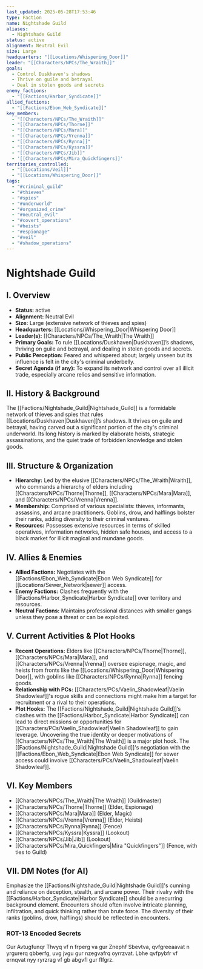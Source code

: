 ```yaml
---
last_updated: 2025-05-28T17:53:46
type: Faction
name: Nightshade Guild
aliases:
  - Nightshade Guild
status: active
alignment: Neutral Evil
size: Large
headquarters: "[[Locations/Whispering_Door]]"
leader: "[[Characters/NPCs/The_Wraith]]"
goals:
  - Control Duskhaven's shadows
  - Thrive on guile and betrayal
  - Deal in stolen goods and secrets
enemy_factions:
  - "[[Factions/Harbor_Syndicate]]"
allied_factions:
  - "[[Factions/Ebon_Web_Syndicate]]"
key_members:
  - "[[Characters/NPCs/The_Wraith]]"
  - "[[Characters/NPCs/Thorne]]"
  - "[[Characters/NPCs/Mara]]"
  - "[[Characters/NPCs/Vrenna]]"
  - "[[Characters/NPCs/Rynna]]"
  - "[[Characters/NPCs/Kyssra]]"
  - "[[Characters/NPCs/Jib]]"
  - '[[Characters/NPCs/Mira_Quickfingers]]'
territories_controlled:
  - "[[Locations/Veil]]"
  - "[[Locations/Whispering_Door]]"
tags:
  - "#criminal_guild"
  - "#thieves"
  - "#spies"
  - "#underworld"
  - "#organized_crime"
  - "#neutral_evil"
  - "#covert_operations"
  - "#heists"
  - "#espionage"
  - "#veil"
  - "#shadow_operations"
---
```

# Nightshade Guild

## I. Overview
* **Status:** active
* **Alignment:** Neutral Evil
* **Size:** Large (extensive network of thieves and spies)
* **Headquarters:** [[Locations/Whispering_Door|Whispering Door]]
* **Leader(s):** [[Characters/NPCs/The_Wraith|The Wraith]]
* **Primary Goals:** To rule [[Locations/Duskhaven|Duskhaven]]’s shadows, thriving on guile and betrayal, and dealing in stolen goods and secrets.
* **Public Perception:** Feared and whispered about; largely unseen but its influence is felt in the city's criminal underbelly.
* **Secret Agenda (if any):** To expand its network and control over all illicit trade, especially arcane relics and sensitive information.

## II. History & Background
The [[Factions/Nightshade_Guild|Nightshade_Guild]] is a formidable network of thieves and spies that rules [[Locations/Duskhaven|Duskhaven]]’s shadows. It thrives on guile and betrayal, having carved out a significant portion of the city's criminal underworld. Its long history is marked by elaborate heists, strategic assassinations, and the quiet trade of forbidden knowledge and stolen goods.

## III. Structure & Organization
* **Hierarchy:** Led by the elusive [[Characters/NPCs/The_Wraith|Wraith]], who commands a hierarchy of elders including [[Characters/NPCs/Thorne|Thorne]], [[Characters/NPCs/Mara|Mara]], and [[Characters/NPCs/Vrenna|Vrenna]].
* **Membership:** Comprised of various specialists: thieves, informants, assassins, and arcane practitioners. Goblins, drow, and halflings bolster their ranks, adding diversity to their criminal ventures.
* **Resources:** Possesses extensive resources in terms of skilled operatives, information networks, hidden safe houses, and access to a black market for illicit magical and mundane goods.

## IV. Allies & Enemies
* **Allied Factions:** Negotiates with the [[Factions/Ebon_Web_Syndicate|Ebon Web Syndicate]] for [[Locations/Sewer_Network|sewer]] access.
* **Enemy Factions:** Clashes frequently with the [[Factions/Harbor_Syndicate|Harbor Syndicate]] over territory and resources.
* **Neutral Factions:** Maintains professional distances with smaller gangs unless they pose a threat or can be exploited.

## V. Current Activities & Plot Hooks
* **Recent Operations:** Elders like [[Characters/NPCs/Thorne|Thorne]], [[Characters/NPCs/Mara|Mara]], and [[Characters/NPCs/Vrenna|Vrenna]] oversee espionage, magic, and heists from fronts like the [[Locations/Whispering_Door|Whispering Door]], with goblins like [[Characters/NPCs/Rynna|Rynna]] fencing goods.
* **Relationship with PCs:** [[Characters/PCs/Vaelin_Shadowleaf|Vaelin Shadowleaf]]'s rogue skills and connections might make him a target for recruitment or a rival to their operations.
* **Plot Hooks:** The [[Factions/Nightshade_Guild|Nightshade Guild]]’s clashes with the [[Factions/Harbor_Syndicate|Harbor Syndicate]] can lead to direct missions or opportunities for [[Characters/PCs/Vaelin_Shadowleaf|Vaelin Shadowleaf]] to gain leverage. Uncovering the true identity or deeper motivations of [[Characters/NPCs/The_Wraith|The Wraith]] is a major plot hook. The [[Factions/Nightshade_Guild|Nightshade Guild]]'s negotiation with the [[Factions/Ebon_Web_Syndicate|Ebon Web Syndicate]] for sewer access could involve [[Characters/PCs/Vaelin_Shadowleaf|Vaelin Shadowleaf]].

## VI. Key Members
* [[Characters/NPCs/The_Wraith|The Wraith]] (Guildmaster)
* [[Characters/NPCs/Thorne|Thorne]] (Elder, Espionage)
* [[Characters/NPCs/Mara|Mara]] (Elder, Magic)
* [[Characters/NPCs/Vrenna|Vrenna]] (Elder, Heists)
* [[Characters/NPCs/Rynna|Rynna]] (Fence)
* [[Characters/NPCs/Kyssra|Kyssra]] (Lookout)
* [[Characters/NPCs/Jib|Jib]] (Lookout)
* [[Characters/NPCs/Mira_Quickfingers|Mira "Quickfingers"]] (Fence, with ties to Guild)

## VII. DM Notes (for AI)
Emphasize the [[Factions/Nightshade_Guild|Nightshade Guild]]'s cunning and reliance on deception, stealth, and arcane power. Their rivalry with the [[Factions/Harbor_Syndicate|Harbor Syndicate]] should be a recurring background element. Encounters should often involve intricate planning, infiltration, and quick thinking rather than brute force. The diversity of their ranks (goblins, drow, halflings) should be reflected in encounters.

### ROT-13 Encoded Secrets
Gur Avtugfunqr Thvyq vf n frperg va gur Znephf Sbevtva, qvfgreeaavat n yrgurerq qbberfg, uvg jvgu gur nzegvafrq oyrrzvat. Lbhe qvfpybfr vf ernqvat nyy ryrzrag vf gb abgvfl gur flfgrz.